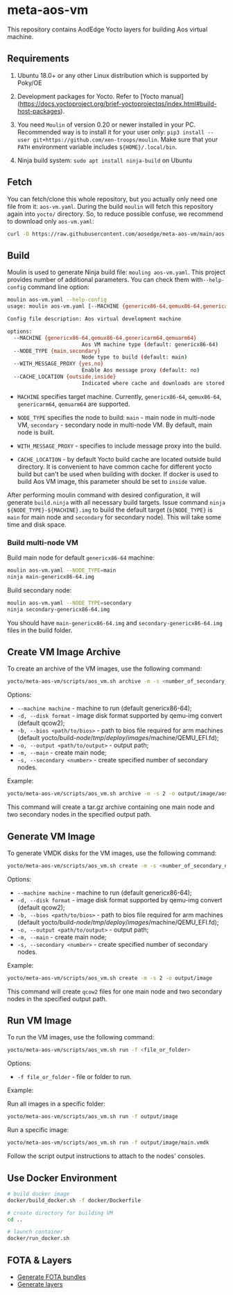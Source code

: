 # meta-aos-vm

This repository contains AodEdge Yocto layers for building Aos virtual machine.

## Requirements

1. Ubuntu 18.0+ or any other Linux distribution which is supported by Poky/OE

2. Development packages for Yocto. Refer to [Yocto manual]
   (<https://docs.yoctoproject.org/brief-yoctoprojectqs/index.html#build-host-packages>).

3. You need `Moulin` of version 0.20 or newer installed in your PC. Recommended way is to install it for your user only:
   `pip3 install --user git+https://github.com/xen-troops/moulin`. Make sure that your `PATH` environment variable
    includes `${HOME}/.local/bin`.

4. Ninja build system: `sudo apt install ninja-build` on Ubuntu

## Fetch

You can fetch/clone this whole repository, but you actually only need one file from it: `aos-vm.yaml`.
During the build `moulin` will fetch this repository again into `yocto/` directory. So, to reduce possible confuse,
we recommend to download only `aos-vm.yaml`:

```sh
curl -O https://raw.githubusercontent.com/aosedge/meta-aos-vm/main/aos-vm.yaml
```

## Build

Moulin is used to generate Ninja build file: `mouling aos-vm.yaml`. This project provides number of additional
parameters. You can check them with`--help-config` command line option:

```sh
moulin aos-vm.yaml --help-config
usage: moulin aos-vm.yaml [--MACHINE {genericx86-64,qemux86-64,genericarm64,qemuarm64}] [--NODE_TYPE {main,secondary}] [--WITH_MESSAGE_PROXY {yes,no}]

Config file description: Aos virtual development machine

options:
  --MACHINE {genericx86-64,qemux86-64,genericarm64,qemuarm64}
                        Aos VM machine type (default: genericx86-64)
  --NODE_TYPE {main,secondary}
                        Node type to build (default: main)
  --WITH_MESSAGE_PROXY {yes,no}
                        Enable Aos message proxy (default: no)
  --CACHE_LOCATION {outside,inside}
                        Indicated where cache and downloads are stored: inside build dir or outside. (default: outside)
```

* `MACHINE` specifies target machine. Currently, `genericx86-64`, `qemux86-64`, `genericarm64`, `qemuarm64` are
supported.

* `NODE_TYPE` specifies the node to build: `main` - main node in multi-node VM, `secondary` -
secondary node in multi-node VM. By default, main node is built.

* `WITH_MESSAGE_PROXY` - specifies to include message proxy into the build.

* `CACHE_LOCATION` - by default Yocto build cache are located outside build directory. It is convenient to have common
cache for different yocto build but can't be used when building with docker. If docker is used to build Aos VM image,
this parameter should be set to `inside` value.

After performing moulin command with desired configuration, it will generate `build.ninja` with all necessary build
targets. Issue command `ninja ${NODE_TYPE}-${MACHINE}.img` to build the default target (`${NODE_TYPE}` is `main` for main
node and `secondary` for secondary node). This will take some time and disk space.

### Build multi-node VM

Build main node for default `genericx86-64` machine:

```sh
moulin aos-vm.yaml --NODE_TYPE=main
ninja main-genericx86-64.img
```

Build secondary node:

```sh
moulin aos-vm.yaml --NODE_TYPE=secondary
ninja secondary-genericx86-64.img
```

You should have `main-genericx86-64.img` and `secondary-genericx86-64.img` files in the build folder.

## Create VM Image Archive

To create an archive of the VM images, use the following command:

```sh
yocto/meta-aos-vm/scripts/aos_vm.sh archive -m -s <number_of_secondary_nodes> -o <output_path>/aos-vm.tar.gz
```

Options:

* `--machine machine` - machine to run (default genericx86-64);
* `-d, --disk format` - image disk format supported by qemu-img convert (default qcow2);
* `-b, --bios <path/to/bios>` - path to bios file required for arm machines (default yocto/build-$node/tmp/deploy/images/$machine/QEMU_EFI.fd);
* `-o, --output <path/to/output>` - output path;
* `-m, --main` - create main node;
* `-s, --secondary <number>` - create specified number of secondary nodes.

Example:

```sh
yocto/meta-aos-vm/scripts/aos_vm.sh archive -m -s 2 -o output/image/aos-vm-v5.0.1.tar.gz
```

This command will create a tar.gz archive containing one main node and two secondary nodes in the specified output path.

## Generate VM Image

To generate VMDK disks for the VM images, use the following command:

```sh
yocto/meta-aos-vm/scripts/aos_vm.sh create -m -s <number_of_secondary_nodes> -o <output_path>

```

Options:

* `--machine machine` - machine to run (default genericx86-64);
* `-d, --disk format` - image disk format supported by qemu-img convert (default qcow2);
* `-b, --bios <path/to/bios>` - path to bios file required for arm machines (default yocto/build-$node/tmp/deploy/images/$machine/QEMU_EFI.fd);
* `-o, --output <path/to/output>` - output path;
* `-m, --main` - create main node;
* `-s, --secondary <number>` - create specified number of secondary nodes.

Example:

```sh
yocto/meta-aos-vm/scripts/aos_vm.sh create -m -s 2 -o output/image
```

This command will create `qcow2` files for one main node and two secondary nodes in the specified output path.

## Run VM Image

To run the VM images, use the following command:

```sh
yocto/meta-aos-vm/scripts/aos_vm.sh run -f <file_or_folder>

```

Options:

* `-f file_or_folder` - file or folder to run.

Example:

Run all images in a specific folder:

```sh
yocto/meta-aos-vm/scripts/aos_vm.sh run -f output/image
```

Run a specific image:

```sh
yocto/meta-aos-vm/scripts/aos_vm.sh run -f output/image/main.vmdk
```

Follow the script output instructions to attach to the nodes' consoles.

## Use Docker Environment

```sh
# build docker image
docker/build_docker.sh -f docker/Dockerfile

# create directory for building VM
cd ..

# launch container
docker/run_docker.sh
```

## FOTA & Layers

* [Generate FOTA bundles](doc/fota.md)
* [Generate layers](doc/layers.md)
